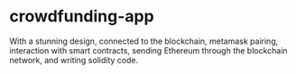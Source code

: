 # crowdfunding-app
With a stunning design, connected to the blockchain, metamask pairing, interaction with smart contracts, sending Ethereum through the blockchain network, and writing solidity code.
